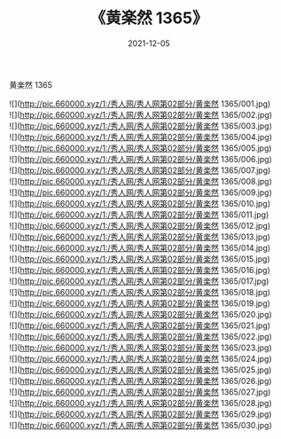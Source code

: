 ﻿---
layout: post
title:  《黄楽然 1365》
date:   2021-12-05
img: http://pic.660000.xyz/1:/秀人网/秀人网第02部分/黄楽然 1365/000.jpg
categories: [美女, 清纯, 唯美]
---

黄楽然 1365

  ![](http://pic.660000.xyz/1:/秀人网/秀人网第02部分/黄楽然 1365/001.jpg) <br> ![](http://pic.660000.xyz/1:/秀人网/秀人网第02部分/黄楽然 1365/002.jpg) <br> ![](http://pic.660000.xyz/1:/秀人网/秀人网第02部分/黄楽然 1365/003.jpg) <br> ![](http://pic.660000.xyz/1:/秀人网/秀人网第02部分/黄楽然 1365/004.jpg) <br> ![](http://pic.660000.xyz/1:/秀人网/秀人网第02部分/黄楽然 1365/005.jpg) <br> ![](http://pic.660000.xyz/1:/秀人网/秀人网第02部分/黄楽然 1365/006.jpg) <br> ![](http://pic.660000.xyz/1:/秀人网/秀人网第02部分/黄楽然 1365/007.jpg) <br> ![](http://pic.660000.xyz/1:/秀人网/秀人网第02部分/黄楽然 1365/008.jpg) <br> ![](http://pic.660000.xyz/1:/秀人网/秀人网第02部分/黄楽然 1365/009.jpg) <br> ![](http://pic.660000.xyz/1:/秀人网/秀人网第02部分/黄楽然 1365/010.jpg) <br> ![](http://pic.660000.xyz/1:/秀人网/秀人网第02部分/黄楽然 1365/011.jpg) <br> ![](http://pic.660000.xyz/1:/秀人网/秀人网第02部分/黄楽然 1365/012.jpg) <br> ![](http://pic.660000.xyz/1:/秀人网/秀人网第02部分/黄楽然 1365/013.jpg) <br> ![](http://pic.660000.xyz/1:/秀人网/秀人网第02部分/黄楽然 1365/014.jpg) <br> ![](http://pic.660000.xyz/1:/秀人网/秀人网第02部分/黄楽然 1365/015.jpg) <br> ![](http://pic.660000.xyz/1:/秀人网/秀人网第02部分/黄楽然 1365/016.jpg) <br> ![](http://pic.660000.xyz/1:/秀人网/秀人网第02部分/黄楽然 1365/017.jpg) <br> ![](http://pic.660000.xyz/1:/秀人网/秀人网第02部分/黄楽然 1365/018.jpg) <br> ![](http://pic.660000.xyz/1:/秀人网/秀人网第02部分/黄楽然 1365/019.jpg) <br> ![](http://pic.660000.xyz/1:/秀人网/秀人网第02部分/黄楽然 1365/020.jpg) <br> ![](http://pic.660000.xyz/1:/秀人网/秀人网第02部分/黄楽然 1365/021.jpg) <br> ![](http://pic.660000.xyz/1:/秀人网/秀人网第02部分/黄楽然 1365/022.jpg) <br> ![](http://pic.660000.xyz/1:/秀人网/秀人网第02部分/黄楽然 1365/023.jpg) <br> ![](http://pic.660000.xyz/1:/秀人网/秀人网第02部分/黄楽然 1365/024.jpg) <br> ![](http://pic.660000.xyz/1:/秀人网/秀人网第02部分/黄楽然 1365/025.jpg) <br> ![](http://pic.660000.xyz/1:/秀人网/秀人网第02部分/黄楽然 1365/026.jpg) <br> ![](http://pic.660000.xyz/1:/秀人网/秀人网第02部分/黄楽然 1365/027.jpg) <br> ![](http://pic.660000.xyz/1:/秀人网/秀人网第02部分/黄楽然 1365/028.jpg) <br> ![](http://pic.660000.xyz/1:/秀人网/秀人网第02部分/黄楽然 1365/029.jpg) <br> ![](http://pic.660000.xyz/1:/秀人网/秀人网第02部分/黄楽然 1365/030.jpg) <br>